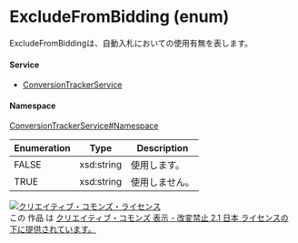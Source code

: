 

# ExcludeFromBidding (enum)

ExcludeFromBiddingは、自動入札においての使用有無を表します。

#### Service

+ [ConversionTrackerService](../../services/ConversionTrackerService.md)

#### Namespace

[ConversionTrackerService#Namespace](../../services/ConversionTrackerService.md#namespace)

| Enumeration  |       Type       |          Description          |
| ------------ | ---------------- | ----------------------------- |
| FALSE | xsd:string | 使用します。 |
| TRUE | xsd:string | 使用しません。 |

<a rel="license" href="http://creativecommons.org/licenses/by-nd/2.1/jp/"><img alt="クリエイティブ・コモンズ・ライセンス" style="border-width:0" src="https://i.creativecommons.org/l/by-nd/2.1/jp/88x31.png" /></a><br />この 作品 は <a rel="license" href="http://creativecommons.org/licenses/by-nd/2.1/jp/">クリエイティブ・コモンズ 表示 - 改変禁止 2.1 日本 ライセンスの下に提供されています。</a>
